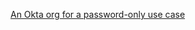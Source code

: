 [An Okta org for a password-only use case](/docs/guides/oie-embedded-common-org-setup/aspnet/main/#set-up-your-okta-org-for-a-password-factor-only-use-case)
